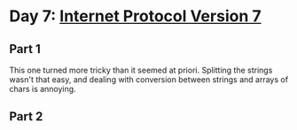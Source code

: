 # Day 7: [Internet Protocol Version 7](https://adventofcode.com/2016/day/7)

## Part 1

This one turned more tricky than it seemed at priori. Splitting the strings wasn't that easy, and dealing with conversion between strings and arrays of chars is annoying.

## Part 2

